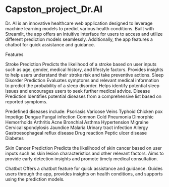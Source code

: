 # Capston_project_Dr.AI
Dr. AI is an innovative healthcare web application designed to leverage machine learning models to predict various health conditions. Built with Streamlit, the app offers an intuitive interface for users to access and utilize different prediction models seamlessly. Additionally, the app features a chatbot for quick assistance and guidance.

Features


Stroke Prediction
Predicts the likelihood of a stroke based on user inputs such as age, gender, medical history, and lifestyle factors.
Provides insights to help users understand their stroke risk and take preventive actions.
Sleep Disorder Prediction
Evaluates symptoms and relevant medical information to predict the probability of a sleep disorder.
Helps identify potential sleep issues and encourages users to seek further medical advice.
Disease Prediction
Identifies potential diseases from a comprehensive list based on reported symptoms.


Predefined diseases include:
Psoriasis
Varicose Veins
Typhoid
Chicken pox
Impetigo
Dengue
Fungal infection
Common Cold
Pneumonia
Dimorphic Hemorrhoids
Arthritis
Acne
Bronchial Asthma
Hypertension
Migraine
Cervical spondylosis
Jaundice
Malaria
Urinary tract infection
Allergy
Gastroesophageal reflux disease
Drug reaction
Peptic ulcer disease
Diabetes


Skin Cancer Prediction
Predicts the likelihood of skin cancer based on user inputs such as skin lesion characteristics and other relevant factors.
Aims to provide early detection insights and promote timely medical consultation.


Chatbot
Offers a chatbot feature for quick assistance and guidance.
Guides users through the app, provides insights on health conditions, and supports using the prediction models.
